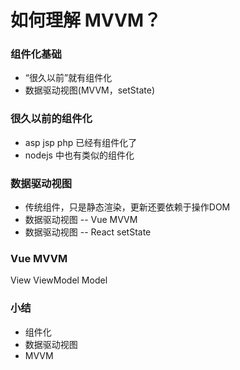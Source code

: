 # 如何理解 MVVM？

### 组件化基础

+  “很久以前”就有组件化
+ 数据驱动视图(MVVM，setState)



### 很久以前的组件化

+ asp jsp php 已经有组件化了
+ nodejs 中也有类似的组件化



### 数据驱动视图

+ 传统组件，只是静态渲染，更新还要依赖于操作DOM
+ 数据驱动视图 -- Vue MVVM
+ 数据驱动视图 -- React setState





### Vue MVVM

View  ViewModel Model



### 小结

+ 组件化
+ 数据驱动视图
+ MVVM




